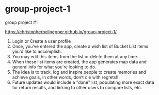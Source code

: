 # group-project-1
group project #1

 https://christopherbellpepper.github.io/group-project-1/

1. Login or Create a user profile
2. Once, you've entered the app, create a wish list of Bucket List items you'd like to accomplish.
3. You may edit this items from the list or delete them at any time.
4. When these list items are created, the app generates map data and general info for what you're looking to do.
5. The idea is to track, log and inspire people to create memories and achieve goals, in other words, don't die with regrets!!!
6. Future updates would include a "done" list, populating more exact data for return results, and linking to other users to compare lists, etc. 

